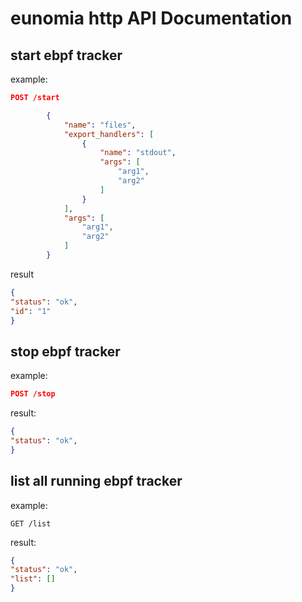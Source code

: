 # eunomia http API Documentation

## start ebpf tracker

example:
```json
POST /start

        {
            "name": "files",
            "export_handlers": [
                {
                    "name": "stdout",
                    "args": [
                        "arg1",
                        "arg2"
                    ]
                }
            ],
            "args": [
                "arg1",
                "arg2"
            ]
        }
```

result
    
```json
{
"status": "ok",
"id": "1"
}
```

## stop ebpf tracker

example:
```json
POST /stop
```

result:

```json
{
"status": "ok",
}
```

## list all running ebpf tracker

example:
```
GET /list
```

result:

```json
{
"status": "ok",
"list": []
}
```